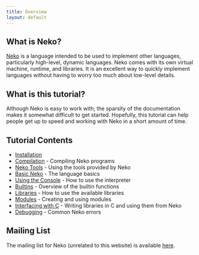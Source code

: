 ```yaml
---
title: Overview
layout: default
---
```


## What is Neko?

[Neko](http://nekovm.org/index) is a language intended to be used to implement other languages, particularly high-level, dynamic languages. Neko comes with its own virtual machine, runtime, and libraries. It is an excellent way to quickly implement languages without having to worry too much about low-level details.

## What is this tutorial?

Although Neko is easy to work with, the sparsity of the documentation makes it somewhat difficult to get started. Hopefully, this tutorial can help people get up to speed and working with Neko in a short amount of time.

## Tutorial Contents

+ [Installation](install.html)
+ [Compilation](compiling.html) - Compiling Neko programs
+ [Neko Tools](tools.html) - Using the tools provided by Neko
+ [Basic Neko](basics.html) - The language basics
+ [Using the Console](console.html) - How to use the interpreter
+ [Builtins](builtins.html) - Overview of the builtin functions
+ [Libraries](libs.html) - How to use the available libraries
+ [Modules](modules.html) - Creating and using modules
+ [Interfacing with C](ffi.html) - Writing libraries in C and using them from Neko
+ [Debugging](debug.html) - Common Neko errors

## Mailing List

The mailing list for Neko (unrelated to this website) is available [here](http://nekovm.org/ml).
